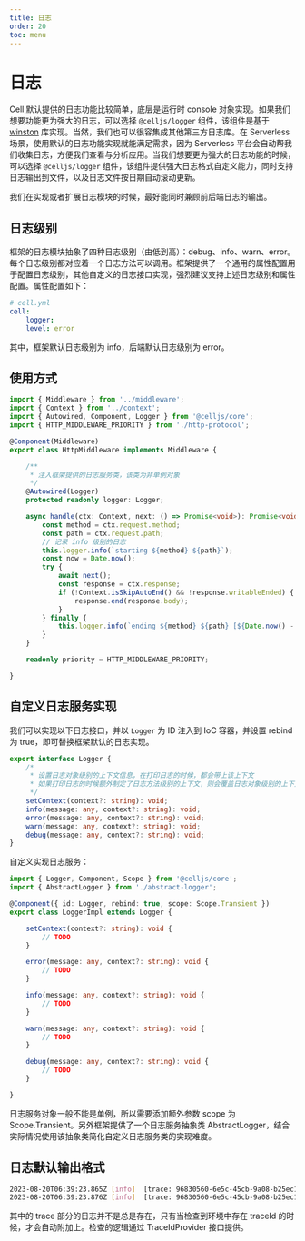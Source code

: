 ```yaml
---
title: 日志
order: 20
toc: menu
---
```


# 日志

Cell 默认提供的日志功能比较简单，底层是运行时 console 对象实现。如果我们想要功能更为强大的日志，可以选择 `@celljs/logger` 组件，该组件是基于 [winston](https://www.npmjs.com/package/winston) 库实现。当然，我们也可以很容集成其他第三方日志库。在 Serverless 场景，使用默认的日志功能实现就能满足需求，因为 Serverless 平台会自动帮我们收集日志，方便我们查看与分析应用。当我们想要更为强大的日志功能的时候，可以选择  `@celljs/logger` 组件，该组件提供强大日志格式自定义能力，同时支持日志输出到文件，以及日志文件按日期自动滚动更新。

我们在实现或者扩展日志模块的时候，最好能同时兼顾前后端日志的输出。

## 日志级别

框架的日志模块抽象了四种日志级别（由低到高）：debug、info、warn、error。每个日志级别都对应着一个日志方法可以调用。框架提供了一个通用的属性配置用于配置日志级别，其他自定义的日志接口实现，强烈建议支持上述日志级别和属性配置。属性配置如下：
```yaml
# cell.yml
cell:
	logger:
  	level: error
```

其中，框架默认日志级别为 info，后端默认日志级别为 error。


## 使用方式


```typescript
import { Middleware } from '../middleware';
import { Context } from '../context';
import { Autowired, Component, Logger } from '@celljs/core';
import { HTTP_MIDDLEWARE_PRIORITY } from './http-protocol';

@Component(Middleware)
export class HttpMiddleware implements Middleware {

    /**
     * 注入框架提供的日志服务类，该类为非单例对象
     */
    @Autowired(Logger)
    protected readonly logger: Logger;

    async handle(ctx: Context, next: () => Promise<void>): Promise<void> {
        const method = ctx.request.method;
        const path = ctx.request.path;
        // 记录 info 级别的日志
        this.logger.info(`starting ${method} ${path}`);
        const now = Date.now();
        try {
            await next();
            const response = ctx.response;
            if (!Context.isSkipAutoEnd() && !response.writableEnded) {
                response.end(response.body);
            }
        } finally {
            this.logger.info(`ending ${method} ${path} [${Date.now() - now}ms]`);
        }
    }

    readonly priority = HTTP_MIDDLEWARE_PRIORITY;

}
```


## 自定义日志服务实现


我们可以实现以下日志接口，并以 `Logger` 为 ID 注入到 IoC 容器，并设置 rebind 为 true，即可替换框架默认的日志实现。


```typescript
export interface Logger {
    /*
     * 设置日志对象级别的上下文信息，在打印日志的时候，都会带上该上下文
     * 如果打印日志的时候额外制定了日志方法级别的上下文，则会覆盖日志对象级别的上下文
     */
    setContext(context?: string): void;
    info(message: any, context?: string): void;
    error(message: any, context?: string): void;
    warn(message: any, context?: string): void;
    debug(message: any, context?: string): void;
}
```

自定义实现日志服务：

```typescript
import { Logger, Component, Scope } from '@celljs/core';
import { AbstractLogger } from './abstract-logger';

@Component({ id: Logger, rebind: true, scope: Scope.Transient })
export class LoggerImpl extends Logger {

    setContext(context?: string): void {
        // TODO
    }

    error(message: any, context?: string): void {
        // TODO
    }

    info(message: any, context?: string): void {
        // TODO
    }

    warn(message: any, context?: string): void {
        // TODO
    }

    debug(message: any, context?: string): void {
        // TODO
    }

}

```

日志服务对象一般不能是单例，所以需要添加额外参数 scope 为 Scope.Transient。另外框架提供了一个日志服务抽象类 AbstractLogger，结合实际情况使用该抽象类简化自定义日志服务类的实现难度。



## 日志默认输出格式

```bash
2023-08-20T06:39:23.865Z [info]  [trace: 96830560-6e5c-45cb-9a08-b25ec16b1ca4] starting GET /
2023-08-20T06:39:23.876Z [info]  [trace: 96830560-6e5c-45cb-9a08-b25ec16b1ca4] ending GET / [10ms]
```

其中的 trace 部分的日志并不是总是存在，只有当检查到环境中存在 traceId 的时候，才会自动附加上。检查的逻辑通过 TraceIdProvider 接口提供。



